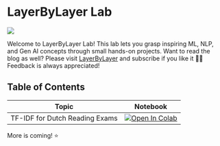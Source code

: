# LayerByLayer Lab

<a href="https://www.linkedin.com/in/gonul-ayci/"><img src="https://img.shields.io/badge/Follow%20Gönül-blue.svg?logo=linkedin"></a>

Welcome to LayerByLayer Lab! This lab lets you grasp inspiring ML, NLP, and Gen AI concepts through small hands-on projects. Want to read the blog as well? Please visit [LayerByLayer](https://substack.com/@layerbylayer) and subscribe if you like it 👍🏻 Feedback is always appreciated! 

## Table of Contents
| Topic  | Notebook  |
|---|---|
| TF-IDF for Dutch Reading Exams | [![Open In Colab](https://colab.research.google.com/assets/colab-badge.svg)](https://github.com/aycignl/LayerByLayerLab/blob/main/tfidf_for_dutch_reading_exams.ipynb)   |

More is coming! ⭐️
